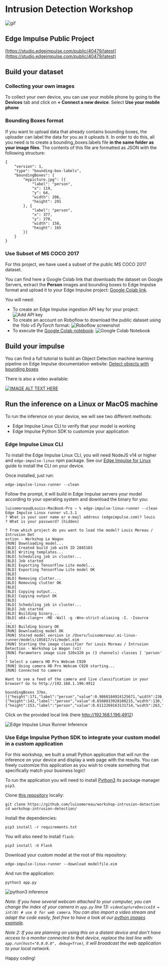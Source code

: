 # Intrusion Detection Workshop

![gif](templates/assets/render.gif)

## Edge Impulse Public Project

[https://studio.edgeimpulse.com/public/40479/latest](https://studio.edgeimpulse.com/public/40479/latest)

## Build your dataset

### Collecting your own images

To collect your own device, you can use your mobile phone by going to the **Devices** tab and click on **+ Connect a new device**. Select **Use your mobile phone**

### Bounding Boxes format

If you want to upload data that already contains bounding boxes, the uploader can label the data for you as it uploads it. In order to do this, all you need is to create a bounding_boxes.labels file **in the same folder as your image files**. The contents of this file are formatted as JSON with the following structure:

```
{
    "version": 1,
    "type": "bounding-box-labels",
    "boundingBoxes": {
        "mypicture.jpg": [{
            "label": "person",
            "x": 119,
            "y": 64,
            "width": 206,
            "height": 291
        }, {
            "label": "person",
            "x": 377,
            "y": 270,
            "width": 158,
            "height": 165
        }]
    }
}
```

### Use Subset of MS COCO 2017

For this project, we have used a subset of the public MS COCO 2017 dataset.

You can find here a Google Colab link that downloads the dataset on Google Servers, extract the **Person** images and bounding boxes to Edge Impulse format and upload it to your Edge Impulse project: [Google Colab link](https://colab.research.google.com/drive/16zg2WU5eY24WBBU6o-siBLQmQBo7pCV-?usp=sharing).

You will need:

- To create an Edge Impulse ingestion API key for your project:
![Add API key](templates/assets/add-ei-key.png)
- To create an account on Roboflow to download the public dataset using the *Yolo v5 PyTorch* format:
![Roboflow screenshot](templates/assets/roboflow-ms-coco.png)
- To execute the [Google Colab notebook](https://colab.research.google.com/drive/16zg2WU5eY24WBBU6o-siBLQmQBo7pCV-?usp=sharing):
![Google Colab Notebook](templates/assets/google-colab.png)


## Build your impulse

You can find a full tutorial to build an Object Detection machine learning pipeline on Edge Impulse documentation website: [Detect objects with bounding boxes](https://docs.edgeimpulse.com/docs/tutorials/object-detection)

There is also a video available:

[![IMAGE ALT TEXT HERE](https://img.youtube.com/vi/dY3OSiJyne0/0.jpg)](https://www.youtube.com/watch?v=dY3OSiJyne0)

## Run the inference on a Linux or MacOS machine

To run the inference on your device, we will see two different methods:

- Edge Impulse Linux CLI to verify that your model is working
- Edge Impulse Python SDK to customize your application

### Edge Impulse Linux CLI

To install the Edge Impulse Linux CLI, you will need NodeJS v14 or higher and `edge-impulse-linux` npm package. See our [Edge Impulse for Linux](https://docs.edgeimpulse.com/docs/edge-impulse-for-linux/edge-impulse-for-linux) guide to install the CLI on your device.

Once installed, just run:

```
edge-impulse-linux-runner --clean
```

Follow the prompt, it will build in Edge Impulse servers your model according to your operating system and download the binary for you:

```
luisomoreau@Louiss-MacBook-Pro ~ % edge-impulse-linux-runner --clean
Edge Impulse Linux runner v1.3.1
? What is your user name or e-mail address (edgeimpulse.com)? louis
? What is your password? [hidden]

? From which project do you want to load the model? Louis Moreau / Intrusion Det
ection - Workshop Le Wagon
[RUN] Downloading model...
[BLD] Created build job with ID 2845183
[BLD] Writing templates...
[BLD] Scheduling job in cluster...
[BLD] Job started
[BLD] Exporting TensorFlow Lite model...
[BLD] Exporting TensorFlow Lite model OK
[BLD] 
[BLD] Removing clutter...
[BLD] Removing clutter OK
[BLD] 
[BLD] Copying output...
[BLD] Copying output OK
[BLD] 
[BLD] Scheduling job in cluster...
[BLD] Job started
[BLD] Building binary...
[BLD] o64-clang++ -MD -Wall -g -Wno-strict-aliasing -I. -Isource 
...
[BLD] Building binary OK
[RUN] Downloading model OK
[RUN] Stored model version in /Users/luisomoreau/.ei-linux-runner/models/105817/v1/model.eim
[RUN] Starting the image classifier for Louis Moreau / Intrusion Detection - Workshop Le Wagon (v1)
[RUN] Parameters image size 320x320 px (3 channels) classes [ 'person' ]
? Select a camera HD Pro Webcam C920
[RUN] Using camera HD Pro Webcam C920 starting...
[RUN] Connected to camera

Want to see a feed of the camera and live classification in your browser? Go to http://192.168.1.196:4912

boundingBoxes 37ms. [{"height":171,"label":"person","value":0.9868184924125671,"width":236,"x":8,"y":148},{"height":142,"label":"person","value":0.6588833928108215,"width":130,"x":81,"y":168},{"height":153,"label":"person","value":0.6112269163131714,"width":263,"x":0,"y":123}]
```

Click on the provided local link (here http://192.168.1.196:4912)

![Edge Impulse Linux Runner Inference](templates/assets/inference-ei-linux-cli.png)

### Use Edge Impulse Python SDK to integrate your custom model in a custom application

For this workshop, we built a small Python application that will run the inference on your device and display a web page with the results. You can freely customize this application as you wish to create something that specifically match your business logic!

To run the application you will need to install [Python3](https://www.python.org/downloads/) its package manager `pip3`.

Clone [this repository](https://github.com/luisomoreau/workshop-intrusion-detection) locally:

```
git clone https://github.com/luisomoreau/workshop-intrusion-detection
cd workshop-intrusion-detection/
```

Install the dependencies:

```
pip3 install -r requirements.txt
```

You will also need to install `flask`:

```
pip3 install -U Flask
```

Download your custom model at the root of this repository:

```
edge-impulse-linux-runner --download modelfile.eim
```

And run the application:

```
python3 app.py
```

![python3 inference](templates/assets/python3-inference.png)

*Note: If you have several webcam attached to your computer, you can change the index of your camera in `app.py` line 13: `videoCaptureDeviceId = int(0) # use 0 for web camera`. You can also import a video stream and adapt the code easily, feel free to have a look at our [python images example](https://github.com/edgeimpulse/linux-sdk-python/tree/master/examples/image).*

*Note 2: If you are planning on using this on a distant device and don't have access to a monitor connected to that device, replace the last line with: `app.run(host="0.0.0.0", debug=True)`, it will broadcast the web application to your local network.*

Happy coding!

